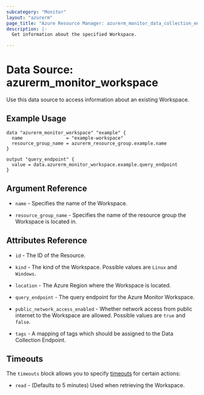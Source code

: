 ```yaml
---
subcategory: "Monitor"
layout: "azurerm"
page_title: "Azure Resource Manager: azurerm_monitor_data_collection_endpoint"
description: |-
  Get information about the specified Workspace.

---
```


# Data Source: azurerm_monitor_workspace

Use this data source to access information about an existing Workspace.

## Example Usage

```hcl
data "azurerm_monitor_workspace" "example" {
  name                = "example-workspace"
  resource_group_name = azurerm_resource_group.example.name
}

output "query_endpoint" {
  value = data.azurerm_monitor_workspace.example.query_endpoint
}
```

## Argument Reference

* `name` - Specifies the name of the Workspace.

* `resource_group_name` - Specifies the name of the resource group the Workspace is located in.

## Attributes Reference

* `id` - The ID of the Resource.

* `kind` - The kind of the Workspace. Possible values are `Linux` and `Windows`.

* `location` - The Azure Region where the Workspace is located.

* `query_endpoint` - The query endpoint for the Azure Monitor Workspace.

* `public_network_access_enabled` - Whether network access from public internet to the Workspace are allowed. Possible values are `true` and `false`.

* `tags` - A mapping of tags which should be assigned to the Data Collection Endpoint.

## Timeouts

The `timeouts` block allows you to specify [timeouts](https://www.terraform.io/language/resources/syntax#operation-timeouts) for certain actions:

* `read` - (Defaults to 5 minutes) Used when retrieving the Workspace.
